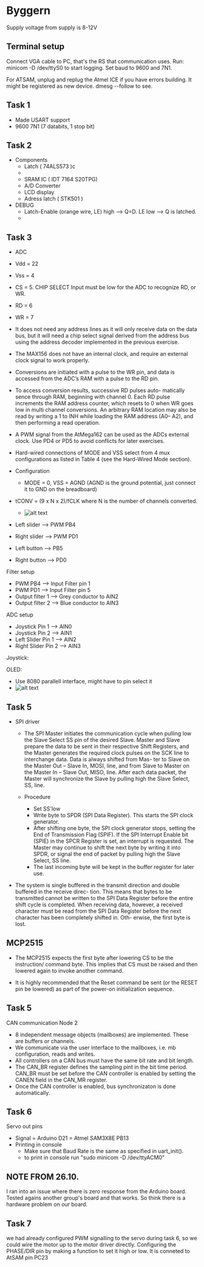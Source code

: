 # Byggern
Supply voltage from supply is 8-12V

## Terminal setup
Connect VGA cable to PC, that's the RS that communication uses.
Run: minicom -D /dev/ttyS0 to start logging.
Set baud to 9600 and 7N1.

For ATSAM, unplug and replug the Atmel ICE if you have errors building. It might be registered as new device.
dmesg --follow to see.

## Task 1
- Made USART support
- 9600 7N1 (7 databits, 1 stop bit)

## Task 2
 - Components
   - Latch ( 74ALS573 )c
   - 
   - SRAM IC ( IDT 7164 S20TPG)
   - A/D Converter
   - LCD display
   - Adress latch ( STK501 )
 - DEBUG
   - Latch-Enable (orange wire, LE) high --> Q=D. LE low --> Q is latched.
   - 

## Task 3
 - ADC
  - Vdd = 22
  - Vss = 4
  - CS = 5. CHIP SELECT Input must be low for the ADC to recognize RD, or WR.
  - RD = 6
  - WR = 7

  - It does not need any address lines as it will only
    receive data on the data bus, but it will need a chip select signal derived from the address bus using the address decoder implemented in the previous exercise.

  - The MAX156 does not have an
    internal clock, and require an external clock signal to work properly.

  - Conversions are initiated with a pulse to the WR pin, and data
    is accessed from the ADC’s RAM with a pulse to the RD pin.
  
  - To access conversion results, successive RD pulses auto-
    matically sence through RAM, beginning with channel 0.
    Each RD pulse increments the RAM address counter,
    which resets to 0 when WR goes low in multi channel
    conversions. An arbitrary RAM location may also be read
    by writing a 1 to INH while loading the RAM address (A0–
    A2), and then performing a read operation.

  - A PWM signal from the AtMega162 can be used as the ADCs external clock. Use PD4 or
    PD5 to avoid conflicts for later exercises.

  - Hard-wired connections of MODE and VSS select from 4 mux configurations as listed
    in Table 4 (see the Hard-Wired Mode section).

  - Configuration
    - MODE = 0, VSS = AGND (AGND is the ground potential, just connect it to GND on the     breadboard)

  - tCONV = (9 x N x 2)/fCLK
    where N is the number of channels converted.

    - ![alt text](pictures/image.png)


- Left slider --> PWM PB4 
- Right slider --> PWM PD1

- Left button --> PB5
- Right button --> PD0

Filter setup
- PWM PB4 --> Input Filter pin 1 
- PWM PD1 --> Input Filter pin 5
- Output filter 1 --> Grey conductor to AIN2
- Output filter 2 --> Blue conductor to AIN3 

ADC setup
- Joystick Pin 1 --> AIN0
- Joystick Pin 2 --> AIN1
- Left Slider Pin 1 --> AIN2
- Right Slider Pin 2 --> AIN3

Joystick:

OLED:
- Use 8080 parallell interface, might have to pin select it
- ![alt text](pictures/OLED_timing.png)


## Task 5
- SPI driver
  - The SPI Master initiates the
  communication cycle when pulling low the Slave Select SS pin of the desired Slave. Master and
  Slave prepare the data to be sent in their respective Shift Registers, and the Master generates
  the required clock pulses on the SCK line to interchange data. Data is always shifted from Mas-
  ter to Slave on the Master Out – Slave In, MOSI, line, and from Slave to Master on the Master In
  – Slave Out, MISO, line. After each data packet, the Master will synchronize the Slave by pulling
  high the Slave Select, SS, line.
  
  - Procedure
    - Set SS'low
    - Write byte to SPDR (SPI Data Register). This starts the SPI clock generator.
    - After shifting one byte, the SPI clock generator stops, setting the End of
      Transmission Flag (SPIF). If the SPI Interrupt Enable bit (SPIE) in the SPCR Register is set, an
      interrupt is requested. The Master may continue to shift the next byte by writing it into SPDR, or
      signal the end of packet by pulling high the Slave Select, SS line.
    - The last incoming byte will be kept in the buffer register for later use.
  
- The system is single buffered in the transmit direction and double buffered in the receive direc-
  tion. This means that bytes to be transmitted cannot be written to the SPI Data Register before
  the entire shift cycle is completed. When receiving data, however, a received character must be
  read from the SPI Data Register before the next character has been completely shifted in. Oth-
  erwise, the first byte is lost.

## MCP2515
- The MCP2515 expects the first byte after lowering CS to be the instruction/ command byte. This implies that CS must
  be raised and then lowered again to invoke another command.

- It is highly recommended that the Reset command be sent (or the RESET pin be lowered) as part of the power-on
  initialization sequence.

## Task 5
CAN communication Node 2
  - 8 independent message objects (mailboxes) are implemented. These are buffers or channels. 
  - We communicate via the user interface to the mailboxes, i.e. mb configuration, reads and writes.
  - All controllers on a CAN bus must have the same bit rate and bit length.
  - The CAN_BR register defines the sampling pint in the bit time period. CAN_BR must be set before the CAN controller is enabled by setting the CANEN field in the
    CAN_MR register.
  - Once the CAN controller is enabled, bus synchronizaton is done automatically.

## Task 6
Servo out pins
  - Signal = Arduino D21 = Atmel SAM3X8E PB13
  - Printing in console
    - Make sure that Baud Rate is the same as specified in uart_init().
    - to print in console run "sudo minicom -D /dev/ttyACM0"

## NOTE FROM 26.10.
  I ran into an issue where there is zero response from the Arduino board. Tested agains another group's board and that works. So think there is 
  a hardware problem on our board.

## Task 7
we had already configured PWM signalling to the servo during task 6, so we could wire the motor up to the motor driver directly.
Configuring the PHASE/DIR pin by making a function to set it high or low. It is conneted to AtSAM pin PC23